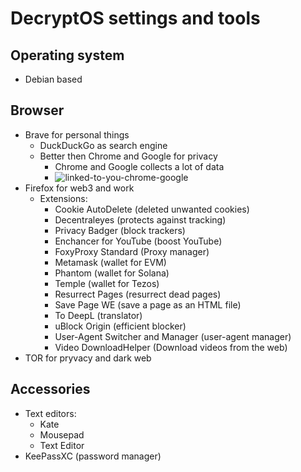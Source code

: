 # DecryptOS settings and tools

## Operating system
- Debian based

## Browser
- Brave for personal things
  - DuckDuckGo as search engine
  - Better then Chrome and Google for privacy
    - Chrome and Google collects a lot of data
    - ![linked-to-you-chrome-google](https://github.com/Decripto-org/DecriptOS/assets/134168296/75e261d4-97ec-430e-b3b2-eb06010b5100)
- Firefox for web3 and work
  - Extensions:
    - Cookie AutoDelete (deleted unwanted cookies)
    - Decentraleyes (protects against tracking)
    - Privacy Badger (block trackers)
    - Enchancer for YouTube (boost YouTube)
    - FoxyProxy Standard (Proxy manager)
    - Metamask (wallet for EVM)
    - Phantom (wallet for Solana)
    - Temple (wallet for Tezos)
    - Resurrect Pages (resurrect dead pages)
    - Save Page WE (save a page as an HTML file)
    - To DeepL (translator)
    - uBlock Origin (efficient blocker)
    - User-Agent Switcher and Manager (user-agent manager)
    - Video DownloadHelper (Download videos from the web)
- TOR for pryvacy and dark web

## Accessories
- Text editors:
  - Kate
  - Mousepad
  - Text Editor
- KeePassXC (password manager)

